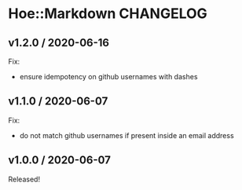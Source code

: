 # Hoe::Markdown CHANGELOG

## v1.2.0 / 2020-06-16

Fix:
* ensure idempotency on github usernames with dashes


## v1.1.0 / 2020-06-07

Fix:
* do not match github usernames if present inside an email address


## v1.0.0 / 2020-06-07

Released!
